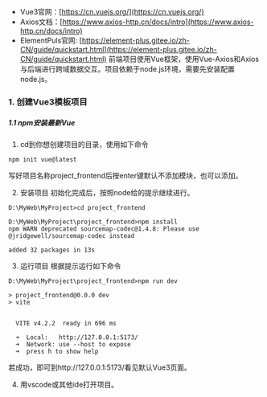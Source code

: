 - Vue3官网：[https://cn.vuejs.org/](https://cn.vuejs.org/)
- Axios文档：[https://www.axios-http.cn/docs/intro](https://www.axios-http.cn/docs/intro)
- ElementPuls官网: [https://element-plus.gitee.io/zh-CN/guide/quickstart.html](https://element-plus.gitee.io/zh-CN/guide/quickstart.html)
前端项目使用Vue框架，使用Vue-Axios和Axios与后端进行跨域数据交互。项目依赖于node.js环境，需要先安装配置node.js。

### 1. 创建Vue3模板项目
##### 1.1 npm安装最新Vue
1. cd到你想创建项目的目录，使用如下命令
```
npm init vue@latest
```
写好项目名称project_frontend后按enter键默认不添加模块，也可以添加。

2. 安装项目
初始化完成后，按照node给的提示继续进行。
```
D:\MyWeb\MyProject>cd project_frontend

D:\MyWeb\MyProject\project_frontend>npm install
npm WARN deprecated sourcemap-codec@1.4.8: Please use @jridgewell/sourcemap-codec instead

added 32 packages in 13s
```

3. 运行项目
根据提示运行如下命令
```
D:\MyWeb\MyProject\project_frontend>npm run dev

> project_frontend@0.0.0 dev
> vite


  VITE v4.2.2  ready in 696 ms

  ➜  Local:   http://127.0.0.1:5173/
  ➜  Network: use --host to expose
  ➜  press h to show help
```
若成功，即可到http://127.0.0.1:5173/看见默认Vue3页面。

4. 用vscode或其他ide打开项目。